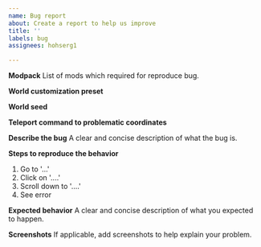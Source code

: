 ```yaml
---
name: Bug report
about: Create a report to help us improve
title: ''
labels: bug
assignees: hohserg1

---
```


**Modpack**
List of mods which required for reproduce bug. 

**World customization preset**

**World seed**

**Teleport command to problematic coordinates**

**Describe the bug**
A clear and concise description of what the bug is.

**Steps to reproduce the behavior**
1. Go to '...'
2. Click on '....'
3. Scroll down to '....'
4. See error

**Expected behavior**
A clear and concise description of what you expected to happen.

**Screenshots**
If applicable, add screenshots to help explain your problem.
